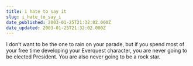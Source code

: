 ```yaml
---
title: i hate to say it
slug: i_hate_to_say_i
date_published: 2003-01-25T21:32:02.000Z
date_updated: 2003-01-25T21:32:02.000Z
---
```


I don’t want to be the one to rain on your parade, but if you spend most of your free time developing your Everquest character, you are never going to be elected President. You are also never going to be a rock star.

